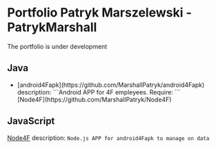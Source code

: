 # Portfolio Patryk Marszelewski - PatrykMarshall
The portfolio is under development

## Java
<ul>
<li>[android4Fapk](https://github.com/MarshallPatryk/android4Fapk)
description: ```Android APP for 4F empleyees. Require:  ``` <br>
[Node4F](https://github.com/MarshallPatryk/Node4F)
  </li>
  </ul>

## JavaScript
[Node4F](https://github.com/MarshallPatryk/Node4F)
description: ```Node.js APP for android4Fapk to manage on data```
